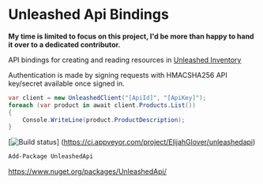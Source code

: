 Unleashed Api Bindings
============

**My time is limited to focus on this project, I'd be more than happy to hand it over to a dedicated contributor.**

API bindings for creating and reading resources in [Unleashed Inventory](http://www.unleashedsoftware.com/)

Authentication is made by signing requests with HMACSHA256 API key/secret available once signed in.

```cs
var client = new UnleashedClient("[ApiId]", "[ApiKey]");
foreach (var product in await client.Products.List())
{
    Console.WriteLine(product.ProductDescription);
}
```

[![Build status](https://ci.appveyor.com/api/projects/status/q2gba09neuqohprd)]
(https://ci.appveyor.com/project/ElijahGlover/unleashedapi)

```PowerShell
Add-Package UnleashedApi
```
https://www.nuget.org/packages/UnleashedApi/

